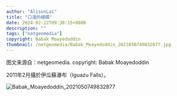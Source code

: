 ```yaml
---
author: "AlisonLai"
title: "口渴的蝴蝶"
date: 2024-02-22T09:30:15+0800
description: ""
tags: ["natgeomedia"]
copyright: Babak Moayedoddin
thumbnail: /netgeomedia/Babak_Moayedoddin_2021050749832877.jpg
---
```

图文来源自：netgeomedia.  copyright: Babak Moayedoddin

2011年2月攝於伊瓜蘇瀑布（Iguazu Falls）。

![Babak_Moayedoddin_2021050749832877](/netgeomedia/Babak_Moayedoddin_2021050749832877.jpg)